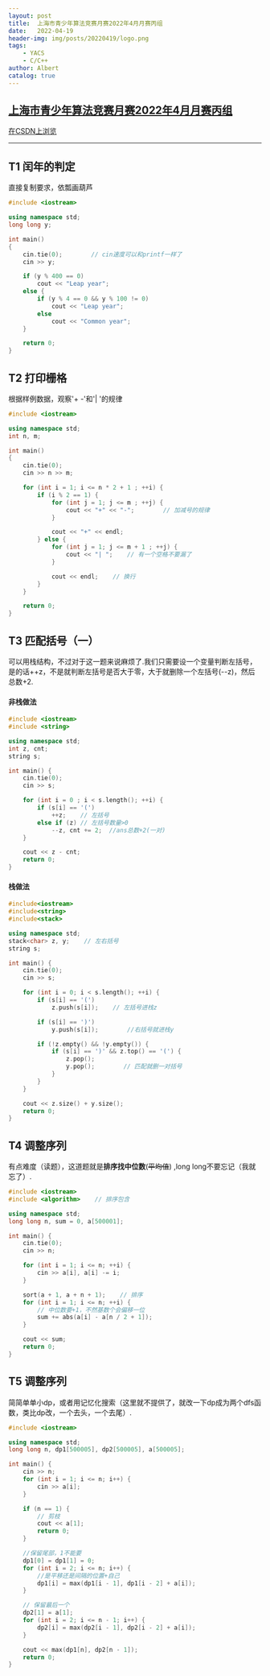 ```yaml
---
layout: post
title:  上海市青少年算法竞赛月赛2022年4月月赛丙组
date:   2022-04-19
header-img: img/posts/20220419/logo.png
tags:
    - YACS
    - C/C++
author: Albert
catalog: true
---
```

## [上海市青少年算法竞赛月赛2022年4月月赛丙组](https://iai.sh.cn/contest/37)

[在CSDN上浏览](https://blog.csdn.net/Albert_wuchenyu/article/details/124066220?spm=1001.2014.3001.5502)

---

## T1 闰年的判定

直接复制要求，依瓢画葫芦

```cpp
#include <iostream>

using namespace std;
long long y;

int main()
{
    cin.tie(0);        // cin速度可以和printf一样了
    cin >> y;

    if (y % 400 == 0)
        cout << "Leap year";
    else {
        if (y % 4 == 0 && y % 100 != 0)
            cout << "Leap year";
        else
            cout << "Common year";
    }

    return 0;
}
```

## T2 打印栅格

根据样例数据，观察'+ -'和'| '的规律

```cpp
#include <iostream>

using namespace std;
int n, m;

int main()
{
    cin.tie(0);
    cin >> n >> m;

    for (int i = 1; i <= n * 2 + 1 ; ++i) {
        if (i % 2 == 1) {
            for (int j = 1; j <= m ; ++j) {
                cout << "+" << "-";        // 加减号的规律
            }

            cout << "+" << endl;
        } else {
            for (int j = 1; j <= m + 1 ; ++j) {
                cout << "| ";    // 有一个空格不要漏了
            }

            cout << endl;    // 换行
        }
    }

    return 0;
}
```

## T3 匹配括号（一）

可以用栈结构，不过对于这一题来说麻烦了.我们只需要设一个变量判断左括号，是的话++z，不是就判断左括号是否大于零，大于就删除一个左括号(--z)，然后总数+2.

#### 非栈做法

```cpp
#include <iostream>
#include <string>

using namespace std;
int z, cnt;
string s;

int main() {
    cin.tie(0);
    cin >> s;

    for (int i = 0 ; i < s.length(); ++i) {
        if (s[i] == '(')
            ++z;    // 左括号
        else if (z) // 左括号数量>0
            --z, cnt += 2;  //ans总数+2(一对)
    }

    cout << z - cnt;
    return 0;
}
```

#### 栈做法

```cpp
#include<iostream>
#include<string>
#include<stack>

using namespace std;
stack<char> z, y;    // 左右括号
string s;

int main() {
    cin.tie(0);
    cin >> s;

    for (int i = 0; i < s.length(); ++i) {
        if (s[i] == '(')
            z.push(s[i]);    // 左括号进栈z

        if (s[i] == ')')
            y.push(s[i]);        //右括号就进栈y

        if (!z.empty() && !y.empty()) {
            if (s[i] == ')' && z.top() == '(') {
                z.pop();
                y.pop();        // 匹配就删一对括号
            }
        }
    }

    cout << z.size() + y.size();
    return 0;
}
```

## T4 调整序列

有点难度（读题），这道题就是**排序找中位数**(~~平均值~~) ,long long不要忘记（我就忘了）.

```cpp
#include <iostream>
#include <algorithm>    // 排序包含

using namespace std;
long long n, sum = 0, a[500001];

int main() {
    cin.tie(0);
    cin >> n;

    for (int i = 1; i <= n; ++i) {
        cin >> a[i], a[i] -= i;
    }

    sort(a + 1, a + n + 1);    // 排序
    for (int i = 1; i <= n; ++i) {
        // 中位数要+1，不然基数个会偏移一位
        sum += abs(a[i] - a[n / 2 + 1]);
    }

    cout << sum;
    return 0;
}
```

## T5 调整序列

简简单单小dp，或者用记忆化搜索（这里就不提供了，就改一下dp成为两个dfs函数，类比dp改，一个去头，一个去尾）.

```cpp
#include <iostream>

using namespace std;
long long n, dp1[500005], dp2[500005], a[500005];

int main() {
    cin >> n;
    for (int i = 1; i <= n; i++) {
        cin >> a[i];
    }

    if (n == 1) {
        // 剪枝
        cout << a[1];
        return 0;
    }

    //保留尾部，1不能要
    dp1[0] = dp1[1] = 0;
    for (int i = 2; i <= n; i++) {
        //是平移还是间隔的位置+自己
        dp1[i] = max(dp1[i - 1], dp1[i - 2] + a[i]);
    }

    // 保留最后一个
    dp2[1] = a[1];
    for (int i = 2; i <= n - 1; i++) {
        dp2[i] = max(dp2[i - 1], dp2[i - 2] + a[i]);
    }

    cout << max(dp1[n], dp2[n - 1]);
    return 0;
}
```
